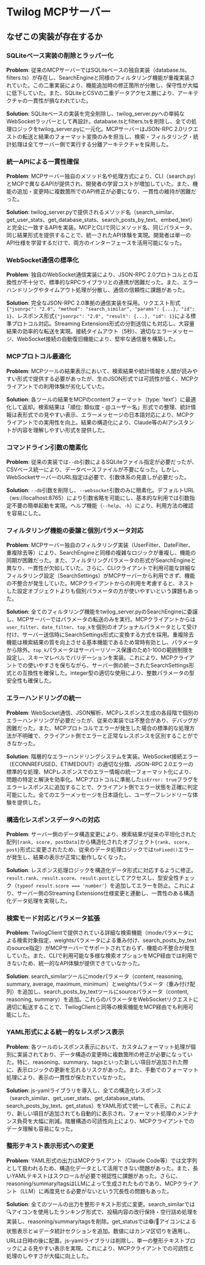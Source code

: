 # Twilog MCPサーバー

## なぜこの実装が存在するか

### SQLiteベース実装の削除とラッパー化
**Problem**: 従来のMCPサーバーではSQLiteベースの独自実装（database.ts、filters.ts）が存在し、SearchEngineと同様のフィルタリング機能が重複実装されていた。この二重実装により、機能追加時の修正箇所が分散し、保守性が大幅に低下していた。また、SQLiteとCSVの二重データアクセス層により、アーキテクチャの一貫性が損なわれていた。

**Solution**: SQLiteベースの実装を完全削除し、twilog_server.pyへの単純なWebSocketラッパーとして再設計。database.tsとfilters.tsを削除し、全ての処理ロジックをtwilog_server.pyに一元化。MCPサーバーはJSON-RPC 2.0リクエストの転送と結果のフォーマット変換のみを担当し、検索・フィルタリング・統計処理は全てサーバー側で実行する分離アーキテクチャを採用した。

### 統一APIによる一貫性確保
**Problem**: MCPサーバー独自のメソッド名や処理方式により、CLI（search.py）とMCPで異なるAPIが提供され、開発者の学習コストが増加していた。また、機能の追加・変更時に複数箇所でのAPI修正が必要になり、一貫性の維持が困難だった。

**Solution**: twilog_server.pyで提供されるメソッド名（search_similar、get_user_stats、get_database_stats、search_posts_by_text、embed_text）と完全に一致するAPIを実装。MCPとCLIで同じメソッド名、同じパラメータ、同じ結果形式を提供することで、統一されたAPI体験を実現。開発者は単一のAPI仕様を学習するだけで、両方のインターフェースを活用可能になった。

### WebSocket通信の標準化
**Problem**: 独自のWebSocket通信実装により、JSON-RPC 2.0プロトコルとの互換性が不十分で、標準的なRPCライブラリとの連携が困難だった。また、エラーハンドリングやタイムアウト処理が分散し、通信の信頼性に課題があった。

**Solution**: 完全なJSON-RPC 2.0準拠の通信実装を採用。リクエスト形式`{"jsonrpc": "2.0", "method": "search_similar", "params": {...}, "id": 1}`、レスポンス形式`{"jsonrpc": "2.0", "result": {...}, "id": 1}`による標準プロトコル対応。Streaming Extensions形式の分割送信にも対応し、大容量結果の効率的な転送を実現。接続タイムアウト（5秒）、適切なエラーメッセージ、WebSocket接続の自動復旧機能により、堅牢な通信層を構築した。

### MCPプロトコル最適化
**Problem**: MCPツールの結果表示において、検索結果や統計情報を人間が読みやすい形式で提供する必要があったが、生のJSON形式では可読性が低く、MCPクライアントでの利用体験が劣化していた。

**Solution**: 各ツールの結果をMCPのcontentフォーマット（type: 'text'）に最適化して返却。検索結果は「順位: 類似度 - @ユーザー名」形式での整理、統計情報は表形式での見やすい表示、エラーメッセージの日本語対応により、MCPクライアントでの実用性を向上。結果の構造化により、Claude等のAIアシスタントが内容を理解しやすい形式を提供した。

### コマンドライン引数の簡素化
**Problem**: 従来の実装では`--db`引数によるSQLiteファイル指定が必要だったが、CSVベース統一により、データベースファイルが不要になった。しかし、WebSocketサーバーのURL指定は必要で、引数体系の見直しが必要だった。

**Solution**: `--db`引数を削除し、`--websocket`引数のみに簡素化。デフォルトURL（ws://localhost:8765）により引数省略を可能にし、基本的な利用では引数指定不要の簡単起動を実現。ヘルプ機能（`--help`、`-h`）により、利用方法の確認を容易にした。

### フィルタリング機能の委譲と個別パラメータ対応
**Problem**: MCPサーバー独自のフィルタリング実装（UserFilter、DateFilter、重複除去等）により、SearchEngineと同様の複雑なロジックが重複し、機能の同期が困難だった。また、フィルタリングパラメータの形式がSearchEngineと異なり、一貫性が欠如していた。さらに、CLIクライアントで利用可能な詳細なフィルタリング設定（SearchSettings）がMCPサーバーから利用できず、機能の不整合が発生していた。MCPクライアントからの利用を考慮すると、ネストした設定オブジェクトよりも個別パラメータの方が使いやすいという課題もあった。

**Solution**: 全てのフィルタリング機能をtwilog_server.pyのSearchEngineに委譲し、MCPサーバーではパラメータの転送のみを実行。MCPクライアントからは`user_filter`、`date_filter`、`top_k`を個別のオプショナルパラメータとして受け付け、サーバー送信時にSearchSettings形式に変換する方式を採用。重複除去機能は検索結果の質を向上させる基本機能であるため常時有効とし、パラメータから除外。`top_k`パラメータはサーバーリソース保護のため1-100の範囲制限を設定し、スキーマレベルでバリデーションを実装。これにより、MCPクライアントでの使いやすさを保ちながら、サーバー側の統一されたSearchSettings形式との互換性を確保した。integer型の適切な使用により、整数パラメータの型安全性も確保した。

### エラーハンドリングの統一
**Problem**: WebSocket通信、JSON解析、MCPレスポンス生成の各段階で個別のエラーハンドリングが必要だったが、従来の実装では不整合があり、デバッグが困難だった。また、MCPプロトコルでエラーが発生した場合の標準的な処理方法が不明確で、クライアント側でエラーと正常なレスポンスを区別することができなかった。

**Solution**: 階層的なエラーハンドリングシステムを実装。WebSocket接続エラー（ECONNREFUSED、ETIMEDOUT）の適切な分類、JSON-RPC 2.0エラーの標準的な処理、MCPレスポンスでのエラー情報の統一フォーマット化により、問題の特定と解決を効率化。MCPプロトコルに準拠した`isError: true`フラグをエラーレスポンスに追加することで、クライアント側でエラー状態を正確に判定可能にした。全てのエラーメッセージを日本語化し、ユーザーフレンドリーな体験を提供した。

### 構造化レスポンスデータへの対応
**Problem**: サーバー側のデータ構造変更により、検索結果が従来の平坦化された配列`[rank, score, postData]`から構造化されたオブジェクト`{rank, score, post}`形式に変更されたため、従来のデータ処理ロジックでは`toFixed()`エラーが発生し、結果の表示が正常に動作しなくなった。

**Solution**: レスポンス処理ロジックを構造化データ形式に対応するように修正。`result.rank`、`result.score`、`result.post`としてアクセスし、型安全性チェック（`typeof result.score === 'number'`）を追加してエラーを防止。これにより、サーバー側のStreaming Extensions仕様変更と連動し、一貫性のある構造化データ処理を実現した。

### 検索モード対応とパラメータ拡張
**Problem**: TwilogClientで提供されている詳細な検索機能（modeパラメータによる検索対象指定、weightsパラメータによる重み付け、search_posts_by_textのsource指定）がMCPサーバーでサポートされておらず、機能の不整合が発生していた。また、CLIで利用可能な多様な検索オプションをMCP経由では利用できないため、統一的なAPI体験が提供できていなかった。

**Solution**: search_similarツールにmodeパラメータ（content, reasoning, summary, average, maximum, minimum）とweightsパラメータ（重み付け配列）を追加し、search_posts_by_textツールにsourceパラメータ（content, reasoning, summary）を追加。これらのパラメータをWebSocketリクエストに適切に転送することで、TwilogClientと同等の検索機能をMCP経由でも利用可能にした。

### YAML形式による統一的なレスポンス表示
**Problem**: 各ツールのレスポンス表示において、カスタムフォーマット処理が個別に実装されており、データ構造の変更時に複数箇所の修正が必要になっていた。特に、reasoning、summary、tagsといった新しい項目が追加された際に、表示ロジックの更新を忘れるリスクがあった。また、手動でのフォーマット処理により、表示の一貫性が保たれていなかった。

**Solution**: js-yamlライブラリを導入し、全ての構造化レスポンス（search_similar、get_user_stats、get_database_stats、search_posts_by_text、get_status）をYAML形式で統一して表示。これにより、新しい項目が追加されても自動的に表示され、フォーマット処理のメンテナンス負荷を大幅に削減。階層構造の可読性向上により、MCPクライアントでのデータ理解も容易になった。

### 整形テキスト表示形式への変更
**Problem**: YAML形式の出力はMCPクライアント（Claude Code等）では文字列として扱われるため、構造化データとして活用できない問題があった。また、長いYAMLテキストはスクロールが必要で視認性に課題があった。さらに、reasoning/summary/tagsはLLMによって生成されたものであり、MCPクライアント（LLM）に再度見せる必要がないという冗長性の問題もあった。

**Solution**: 全てのツールの出力を整形テキスト形式に変更。search_similarでは🔍アイコンを使用したランキング形式で、投稿内容の改行保持・空行詰め処理を実装し、reasoning/summary/tagsを削除。get_statusでは🟢/🔴アイコンによる状態表示と📊データ統計セクションを追加。数値にはカンマ区切りを適用し、URLは日時の後に配置。js-yamlライブラリは削除し、単一の整形テキストブロックによる見やすい表示を実現。これにより、MCPクライアントでの可読性と処理のしやすさが大幅に向上した。